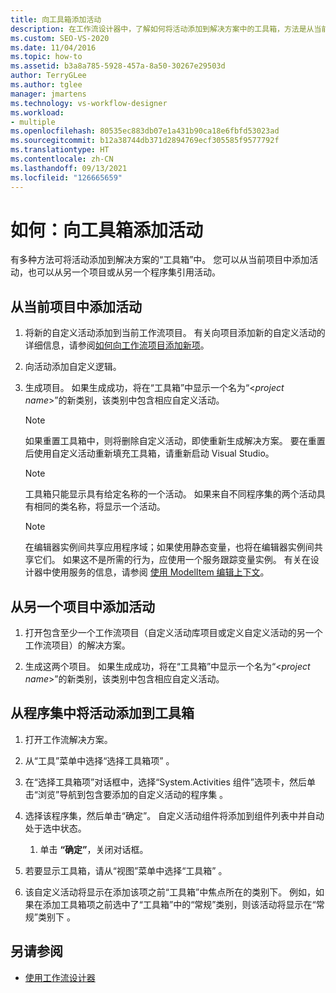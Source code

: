 ```yaml
---
title: 向工具箱添加活动
description: 在工作流设计器中，了解如何将活动添加到解决方案中的工具箱，方法是从当前项目中添加或从其他项目中引用。
ms.custom: SEO-VS-2020
ms.date: 11/04/2016
ms.topic: how-to
ms.assetid: b3a8a785-5928-457a-8a50-30267e29503d
author: TerryGLee
ms.author: tglee
manager: jmartens
ms.technology: vs-workflow-designer
ms.workload:
- multiple
ms.openlocfilehash: 80535ec883db07e1a431b90ca18e6fbfd53023ad
ms.sourcegitcommit: b12a38744db371d2894769ecf305585f9577792f
ms.translationtype: HT
ms.contentlocale: zh-CN
ms.lasthandoff: 09/13/2021
ms.locfileid: "126665659"
---
```

# <a name="how-to-add-activities-to-the-toolbox"></a>如何：向工具箱添加活动

有多种方法可将活动添加到解决方案的“工具箱”中。 您可以从当前项目中添加活动，也可以从另一个项目或从另一个程序集引用活动。

## <a name="to-add-an-activity-from-within-your-current-project"></a>从当前项目中添加活动

1. 将新的自定义活动添加到当前工作流项目。 有关向项目添加新的自定义活动的详细信息，请参阅[如何向工作流项目添加新项](../workflow-designer/how-to-add-a-new-item-to-a-workflow-project.md)。

2. 向活动添加自定义逻辑。

3. 生成项目。 如果生成成功，将在“工具箱”中显示一个名为“\<*project name*>”的新类别，该类别中包含相应自定义活动。

    > [!NOTE]
    > 如果重置工具箱中，则将删除自定义活动，即使重新生成解决方案。 要在重置后使用自定义活动重新填充工具箱，请重新启动 Visual Studio。

    > [!NOTE]
    > 工具箱只能显示具有给定名称的一个活动。 如果来自不同程序集的两个活动具有相同的类名称，将显示一个活动。

    > [!NOTE]
    > 在编辑器实例间共享应用程序域；如果使用静态变量，也将在编辑器实例间共享它们。 如果这不是所需的行为，应使用一个服务跟踪变量实例。 有关在设计器中使用服务的信息，请参阅 [使用 ModelItem 编辑上下文](/dotnet/framework/windows-workflow-foundation/using-the-modelitem-editing-context)。

## <a name="to-add-an-activity-from-within-a-different-project"></a>从另一个项目中添加活动

1. 打开包含至少一个工作流项目（自定义活动库项目或定义自定义活动的另一个工作流项目）的解决方案。

2. 生成这两个项目。 如果生成成功，将在“工具箱”中显示一个名为“\<*project name*>”的新类别，该类别中包含相应自定义活动。

## <a name="to-add-an-activity-to-the-toolbox-from-an-assembly"></a>从程序集中将活动添加到工具箱

1. 打开工作流解决方案。

2. 从“工具”菜单中选择“选择工具箱项” 。

3. 在“选择工具箱项”对话框中，选择“System.Activities 组件”选项卡，然后单击“浏览”导航到包含要添加的自定义活动的程序集  。

4. 选择该程序集，然后单击“确定”。 自定义活动组件将添加到组件列表中并自动处于选中状态。

    1. 单击 **“确定”**，关闭对话框。

5. 若要显示工具箱，请从“视图”菜单中选择“工具箱” 。

6. 该自定义活动将显示在添加该项之前“工具箱”中焦点所在的类别下。 例如，如果在添加工具箱项之前选中了“工具箱”中的“常规”类别，则该活动将显示在“常规”类别下  。

## <a name="see-also"></a>另请参阅

- [使用工作流设计器](developing-applications-with-the-workflow-designer.md)
